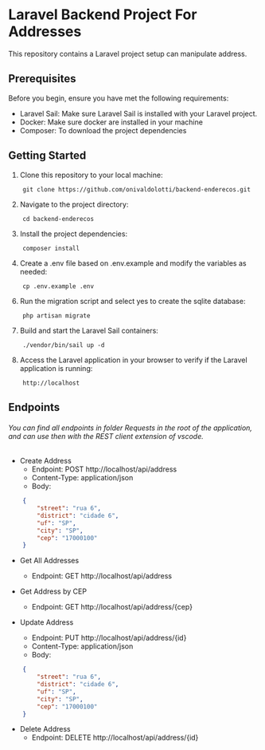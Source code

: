 # Laravel Backend Project For Addresses

This repository contains a Laravel project setup can manipulate address.

## Prerequisites

Before you begin, ensure you have met the following requirements:
- Laravel Sail: Make sure Laravel Sail is installed with your Laravel project.
- Docker: Make sure docker are installed in your machine
- Composer: To download the project dependencies

## Getting Started

1. Clone this repository to your local machine:

```shell
    git clone https://github.com/onivaldolotti/backend-enderecos.git
```

2. Navigate to the project directory:
```shell
    cd backend-enderecos
```

3. Install the project dependencies:
```shell
    composer install
```

4. Create a .env file based on .env.example and modify the variables as needed:
```shell
    cp .env.example .env
```

6. Run the migration script and select yes to create the sqlite database:
```shell
    php artisan migrate
```

7. Build and start the Laravel Sail containers:
```shell
    ./vendor/bin/sail up -d
``` 

8. Access the Laravel application in your browser to verify if the Laravel application is running:
```
    http://localhost
```

## Endpoints

######  You can find all endpoints in folder Requests in the root of the application, and can use then with the REST client extension of vscode.


- Create Address
    - Endpoint: POST http://localhost/api/address
    - Content-Type: application/json
    - Body:
```json
    {
        "street": "rua 6",
        "district": "cidade 6",
        "uf": "SP",
        "city": "SP",
        "cep": "17000100"
    } 
``` 
- Get All Addresses
    - Endpoint: GET http://localhost/api/address
  
- Get Address by CEP
    - Endpoint: GET http://localhost/api/address/{cep}
    
- Update Address
    - Endpoint: PUT http://localhost/api/address/{id}
    - Content-Type: application/json
    - Body:
```json
    {
        "street": "rua 6",
        "district": "cidade 6",
        "uf": "SP",
        "city": "SP",
        "cep": "17000100"
    } 
``` 
-   Delete Address
    - Endpoint: DELETE http://localhost/api/address/{id}
